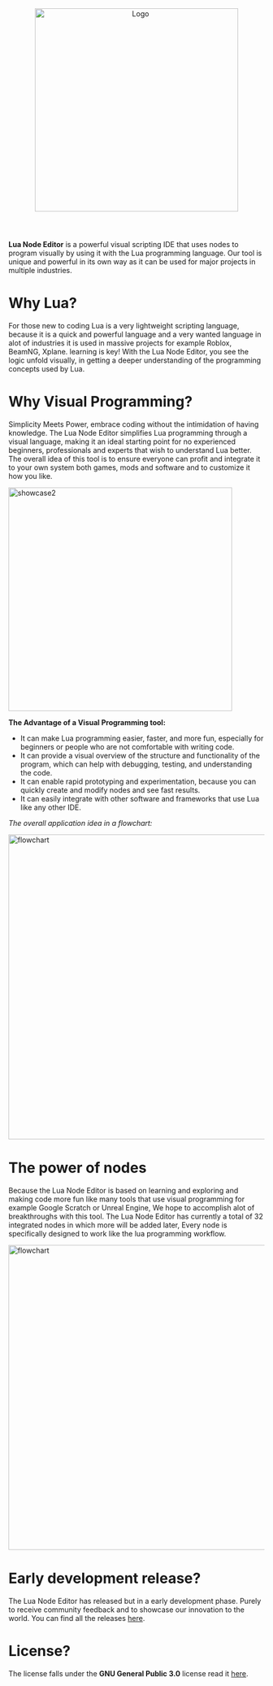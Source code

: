 

<div align="center">
  <img alt="Logo" src="https://github.com/SanForgeStudio/LuaNodeEditor/assets/97965051/e80e3288-7d94-43fa-9242-cc3e91798e3b" width="400" />
</div>

#

<br/>
<b>Lua Node Editor</b> is a powerful visual scripting IDE that uses nodes to program visually by using it with the Lua programming language. Our tool is unique and powerful in its own way as it can be used for major projects in multiple industries.
<br/>

# Why Lua?
For those new to coding Lua is a very lightweight scripting language, because it is a quick and powerful language and a very wanted language in alot of industries it is used in massive projects for example Roblox, BeamNG, Xplane. learning is key! With the Lua Node Editor, you see the logic unfold visually, in getting a deeper understanding of the programming concepts used by Lua.


# Why Visual Programming?
Simplicity Meets Power, embrace coding without the intimidation of having knowledge. The Lua Node Editor simplifies Lua programming through a visual language, making it an ideal starting point for no experienced beginners, professionals and experts that wish to understand Lua better.
The overall idea of this tool is to ensure everyone can profit and integrate it to your own system both games, mods and software and to customize it how you like.

<img width="440" alt="showcase2" src="https://github.com/SanForgeStudio/LuaNodeEditor/assets/97965051/08f0c276-c05e-4d12-82c2-ef6dd1b03f24">

**The Advantage of a Visual Programming tool:**
- It can make Lua programming easier, faster, and more fun, especially for beginners or people who are not comfortable with writing code.
- It can provide a visual overview of the structure and functionality of the program, which can help with debugging, testing, and understanding the code.
- It can enable rapid prototyping and experimentation, because you can quickly create and modify nodes and see fast results.
- It can easily integrate with other software and frameworks that use Lua like any other IDE.


*The overall application idea in a flowchart:*

<img alt="flowchart" src="https://github.com/SanForgeStudio/LuaNodeEditor/assets/97965051/12b3d742-63d8-478a-94a2-58c566f9b19e" width="600" />


# The power of nodes
Because the Lua Node Editor is based on learning and exploring and making code more fun like many tools that use visual programming for example Google Scratch or Unreal Engine, We hope to accomplish alot of breakthroughs with this tool.
The Lua Node Editor has currently a total of 32 integrated nodes in which more will be added later, Every node is specifically designed to work like the lua programming workflow.

<img alt="flowchart" src="https://github.com/SanForgeStudio/LuaNodeEditor/assets/97965051/045dd7f4-0a77-45c8-ba7e-ed059574658b" width="600" />


# Early development release?
The Lua Node Editor has released but in a early development phase. Purely to receive community feedback and to showcase our innovation to the world. You can find all the releases [here](https://github.com/SanForgeStudio/LuaNodeEditor/releases).


# License?
The license falls under the **GNU General Public 3.0** license read it [here](https://github.com/SanForgeStudio/LuaNodeEditor/blob/main/LICENSE).
